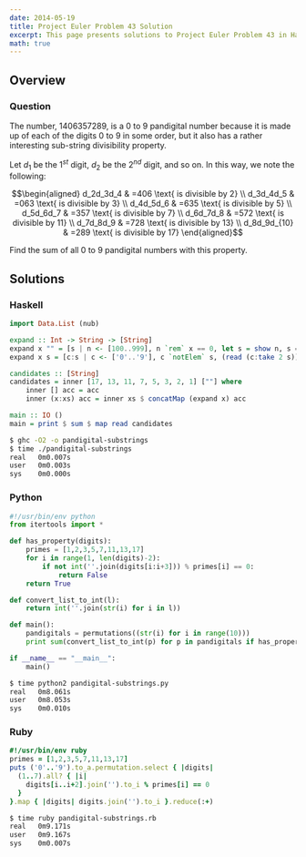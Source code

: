 ```yaml
---
date: 2014-05-19
title: Project Euler Problem 43 Solution
excerpt: This page presents solutions to Project Euler Problem 43 in Haskell, Python and Ruby.
math: true
---
```



## Overview


### Question

The number, 1406357289, is a 0 to 9 pandigital number because it is made
up of each of the digits 0 to 9 in some order, but it also has a rather
interesting sub-string divisibility property.

Let $d_1$ be the $1^{st}$ digit, $d_2$ be the $2^{nd}$ digit, and so on.
In this way, we note the following:

$$\begin{aligned}
d_2d_3d_4 & =406 \text{ is divisible by 2} \\
d_3d_4d_5 & =063 \text{ is divisible by 3} \\
d_4d_5d_6 & =635 \text{ is divisible by 5} \\
d_5d_6d_7 & =357 \text{ is divisible by 7} \\
d_6d_7d_8 & =572 \text{ is divisible by 11} \\
d_7d_8d_9 & =728 \text{ is divisible by 13} \\
d_8d_9d_{10} & =289 \text{ is divisible by 17}
\end{aligned}$$

Find the sum of all 0 to 9 pandigital numbers with this property.






## Solutions

### Haskell

```haskell
import Data.List (nub)

expand :: Int -> String -> [String]
expand x "" = [s | n <- [100..999], n `rem` x == 0, let s = show n, s == nub s]
expand x s = [c:s | c <- ['0'..'9'], c `notElem` s, (read (c:take 2 s)) `rem` x == 0]

candidates :: [String]
candidates = inner [17, 13, 11, 7, 5, 3, 2, 1] [""] where
    inner [] acc = acc
    inner (x:xs) acc = inner xs $ concatMap (expand x) acc

main :: IO ()
main = print $ sum $ map read candidates
```


```bash
$ ghc -O2 -o pandigital-substrings
$ time ./pandigital-substrings
real   0m0.007s
user   0m0.003s
sys    0m0.000s
```



### Python

```python
#!/usr/bin/env python
from itertools import *

def has_property(digits):
    primes = [1,2,3,5,7,11,13,17]
    for i in range(1, len(digits)-2):
        if not int(''.join(digits[i:i+3])) % primes[i] == 0:
            return False
    return True 

def convert_list_to_int(l):
    return int(''.join(str(i) for i in l))

def main():
    pandigitals = permutations((str(i) for i in range(10)))
    print sum(convert_list_to_int(p) for p in pandigitals if has_property(p))

if __name__ == "__main__":
    main()
```


```bash
$ time python2 pandigital-substrings.py
real   0m8.061s
user   0m8.053s
sys    0m0.010s
```



### Ruby

```ruby
#!/usr/bin/env ruby
primes = [1,2,3,5,7,11,13,17]
puts ('0'..'9').to_a.permutation.select { |digits| 
  (1..7).all? { |i|
    digits[i..i+2].join('').to_i % primes[i] == 0
  }
}.map { |digits| digits.join('').to_i }.reduce(:+)
```


```bash
$ time ruby pandigital-substrings.rb
real   0m9.171s
user   0m9.167s
sys    0m0.007s
```


